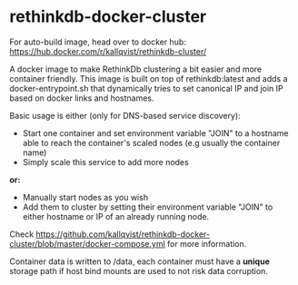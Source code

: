 # rethinkdb-docker-cluster

For auto-build image, head over to docker hub: https://hub.docker.com/r/kallqvist/rethinkdb-cluster/

A docker image to make RethinkDb clustering a bit easier and more container friendly.
This image is built on top of rethinkdb:latest and adds a docker-entrypoint.sh that dynamically tries to set canonical IP and join IP based on docker links and hostnames.

Basic usage is either (only for DNS-based service discovery):

-   Start one container and set environment variable "JOIN" to a hostname able to reach the container's scaled nodes (e.g usually the container name)
-   Simply scale this service to add more nodes

**or:**

-   Manually start nodes as you wish
-   Add them to cluster by setting their environment variable "JOIN" to either hostname or IP of an already running node.

Check https://github.com/kallqvist/rethinkdb-docker-cluster/blob/master/docker-compose.yml for more information.

Container data is written to /data, each container must have a **unique** storage path if host bind mounts are used to not risk data corruption.

